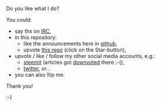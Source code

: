 Do you like what I do?

You could:
* say thx on [IRC](https://kiwiirc.com/client/irc.freenode.net:6667/#gridcoin-social),
* in this repository:
  * like the announcements here in [github](https://github.com/Erkan-Yilmaz/GRC/issues),
  * upvote [this repo](https://github.com/Erkan-Yilmaz/GRC) (click on the Star-button),
* upvote / like / follow my other social media accounts, e.g.:
  * [steemit](https://github.com/Erkan-Yilmaz/GRC/blob/master/steemit.md) (articles got [downvoted](https://github.com/Erkan-Yilmaz/GRC/blob/master/steemit.md) there :-(),
  * [twitter](https://twitter.com/GridcoinIRC), or...
* you can also !tip me.

Thank you!

:-)
